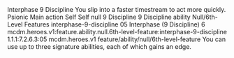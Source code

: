 <ability>
  <name>Interphase</name>
  <cost>9 Discipline</cost>
  <flavor>You slip into a faster timestream to act more quickly.</flavor>
  <keywords>
    <keyword>Psionic</keyword>
  </keywords>
  <type>Main action</type>
  <distance>Self</distance>
  <target>Self</target>
  <metadata>
    <class>null</class>
    <cost>9 Discipline</cost>
    <cost_amount>9</cost_amount>
    <cost_resource>Discipline</cost_resource>
    <feature_type>ability</feature_type>
    <file_dpath>Null/6th-Level Features</file_dpath>
    <item_id>interphase-9-discipline</item_id>
    <item_index>05</item_index>
    <item_name>Interphase (9 Discipline)</item_name>
    <level>6</level>
    <scc>mcdm.heroes.v1:feature.ability.null.6th-level-feature:interphase-9-discipline</scc>
    <scdc>1.1.1:7.2.6.3:05</scdc>
    <source>mcdm.heroes.v1</source>
    <type>feature/ability/null/6th-level-feature</type>
  </metadata>
  <effects>
    <effect type="mundane">You can use up to three signature abilities, each of which gains an edge.</effect>
  </effects>
</ability>
